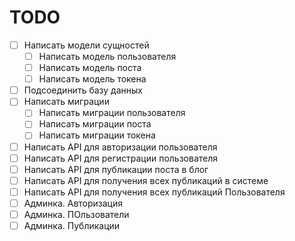 # TODO

- [ ] Написать модели сущностей
  - [ ] Написать модель пользователя
  - [ ] Написать модель поста
  - [ ] Написать модель токена
- [ ] Подсоединить базу данных
- [ ] Написать миграции
  - [ ] Написать миграции пользователя
  - [ ] Написать миграции поста
  - [ ] Написать миграции токена
- [ ] Написать API для авторизации пользователя  
- [ ] Написать API для регистрации пользователя
- [ ] Написать API для публикации поста в блог
- [ ] Написать API для получения всех публикаций в системе
- [ ] Написать API для получения всех публикаций Пользователя
- [ ] Админка. Авторизация
- [ ] Админка. ПОльзователи
- [ ] Админка. Публикации